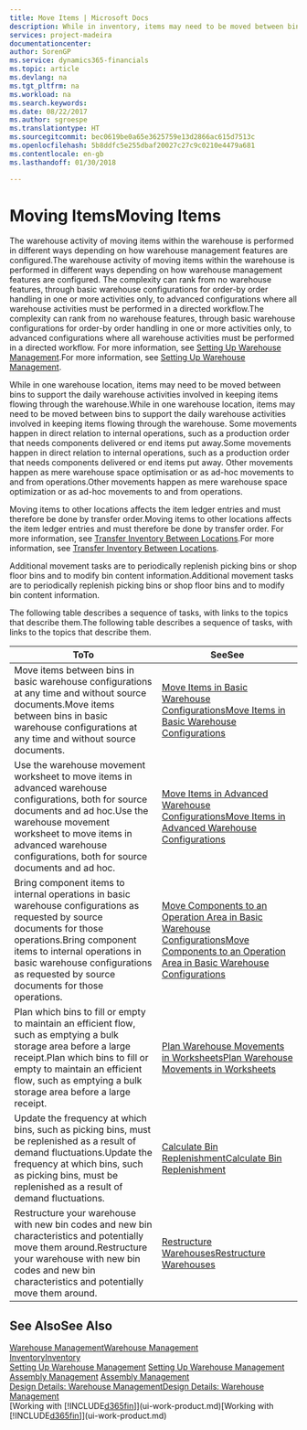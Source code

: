 ```yaml
---
title: Move Items | Microsoft Docs
description: While in inventory, items may need to be moved between bins to support the daily warehouse activities involved in keeping items flowing through the warehouse. Some movements happen in direct relation to internal operations, such as a production order that needs components delivered or end items put away. Other movements happen as mere warehouse space optimisation or as ad-hoc movements to and from operations.
services: project-madeira
documentationcenter: 
author: SorenGP
ms.service: dynamics365-financials
ms.topic: article
ms.devlang: na
ms.tgt_pltfrm: na
ms.workload: na
ms.search.keywords: 
ms.date: 08/22/2017
ms.author: sgroespe
ms.translationtype: HT
ms.sourcegitcommit: bec0619be0a65e3625759e13d2866ac615d7513c
ms.openlocfilehash: 5b8ddfc5e255dbaf20027c27c9c0210e4479a681
ms.contentlocale: en-gb
ms.lasthandoff: 01/30/2018

---
```

# <a name="moving-items"></a><span data-ttu-id="895d2-105">Moving Items</span><span class="sxs-lookup"><span data-stu-id="895d2-105">Moving Items</span></span>
<span data-ttu-id="895d2-106">The warehouse activity of moving items within the warehouse is performed in different ways depending on how warehouse management features are configured.</span><span class="sxs-lookup"><span data-stu-id="895d2-106">The warehouse activity of moving items within the warehouse is performed in different ways depending on how warehouse management features are configured.</span></span> <span data-ttu-id="895d2-107">The complexity can rank from no warehouse features, through basic warehouse configurations for order-by order handling in one or more activities only, to advanced configurations where all warehouse activities must be performed in a directed workflow.</span><span class="sxs-lookup"><span data-stu-id="895d2-107">The complexity can rank from no warehouse features, through basic warehouse configurations for order-by order handling in one or more activities only, to advanced configurations where all warehouse activities must be performed in a directed workflow.</span></span> <span data-ttu-id="895d2-108">For more information, see [Setting Up Warehouse Management](warehouse-setup-warehouse.md).</span><span class="sxs-lookup"><span data-stu-id="895d2-108">For more information, see [Setting Up Warehouse Management](warehouse-setup-warehouse.md).</span></span>

<span data-ttu-id="895d2-109">While in one warehouse location, items may need to be moved between bins to support the daily warehouse activities involved in keeping items flowing through the warehouse.</span><span class="sxs-lookup"><span data-stu-id="895d2-109">While in one warehouse location, items may need to be moved between bins to support the daily warehouse activities involved in keeping items flowing through the warehouse.</span></span> <span data-ttu-id="895d2-110">Some movements happen in direct relation to internal operations, such as a production order that needs components delivered or end items put away.</span><span class="sxs-lookup"><span data-stu-id="895d2-110">Some movements happen in direct relation to internal operations, such as a production order that needs components delivered or end items put away.</span></span> <span data-ttu-id="895d2-111">Other movements happen as mere warehouse space optimisation or as ad-hoc movements to and from operations.</span><span class="sxs-lookup"><span data-stu-id="895d2-111">Other movements happen as mere warehouse space optimization or as ad-hoc movements to and from operations.</span></span>

<span data-ttu-id="895d2-112">Moving items to other locations affects the item ledger entries and must therefore be done by transfer order.</span><span class="sxs-lookup"><span data-stu-id="895d2-112">Moving items to other locations affects the item ledger entries and must therefore be done by transfer order.</span></span> <span data-ttu-id="895d2-113">For more information, see [Transfer Inventory Between Locations](inventory-how-transfer-between-locations.md).</span><span class="sxs-lookup"><span data-stu-id="895d2-113">For more information, see [Transfer Inventory Between Locations](inventory-how-transfer-between-locations.md).</span></span>  

<span data-ttu-id="895d2-114">Additional movement tasks are to periodically replenish picking bins or shop floor bins and to modify bin content information.</span><span class="sxs-lookup"><span data-stu-id="895d2-114">Additional movement tasks are to periodically replenish picking bins or shop floor bins and to modify bin content information.</span></span>  

 <span data-ttu-id="895d2-115">The following table describes a sequence of tasks, with links to the topics that describe them.</span><span class="sxs-lookup"><span data-stu-id="895d2-115">The following table describes a sequence of tasks, with links to the topics that describe them.</span></span>   

|<span data-ttu-id="895d2-116">**To**</span><span class="sxs-lookup"><span data-stu-id="895d2-116">**To**</span></span>|<span data-ttu-id="895d2-117">**See**</span><span class="sxs-lookup"><span data-stu-id="895d2-117">**See**</span></span>|  
|------------|-------------|  
|<span data-ttu-id="895d2-118">Move items between bins in basic warehouse configurations at any time and without source documents.</span><span class="sxs-lookup"><span data-stu-id="895d2-118">Move items between bins in basic warehouse configurations at any time and without source documents.</span></span>|[<span data-ttu-id="895d2-119">Move Items in Basic Warehouse Configurations</span><span class="sxs-lookup"><span data-stu-id="895d2-119">Move Items in Basic Warehouse Configurations</span></span>](warehouse-how-to-move-items-ad-hoc-in-basic-warehousing.md)|
|<span data-ttu-id="895d2-120">Use the warehouse movement worksheet to move items in advanced warehouse configurations, both for source documents and ad hoc.</span><span class="sxs-lookup"><span data-stu-id="895d2-120">Use the warehouse movement worksheet to move items in advanced warehouse configurations, both for source documents and ad hoc.</span></span>|[<span data-ttu-id="895d2-121">Move Items in Advanced Warehouse Configurations</span><span class="sxs-lookup"><span data-stu-id="895d2-121">Move Items in Advanced Warehouse Configurations</span></span>](warehouse-how-to-move-items-in-advanced-warehousing.md)|  
|<span data-ttu-id="895d2-122">Bring component items to internal operations in basic warehouse configurations as requested by source documents for those operations.</span><span class="sxs-lookup"><span data-stu-id="895d2-122">Bring component items to internal operations in basic warehouse configurations as requested by source documents for those operations.</span></span>|[<span data-ttu-id="895d2-123">Move Components to an Operation Area in Basic Warehouse Configurations</span><span class="sxs-lookup"><span data-stu-id="895d2-123">Move Components to an Operation Area in Basic Warehouse Configurations</span></span>](warehouse-how-to-move-components-to-an-operation-area-in-basic-warehousing.md)|
|<span data-ttu-id="895d2-124">Plan which bins to fill or empty to maintain an efficient flow, such as emptying a bulk storage area before a large receipt.</span><span class="sxs-lookup"><span data-stu-id="895d2-124">Plan which bins to fill or empty to maintain an efficient flow, such as emptying a bulk storage area before a large receipt.</span></span>|[<span data-ttu-id="895d2-125">Plan Warehouse Movements in Worksheets</span><span class="sxs-lookup"><span data-stu-id="895d2-125">Plan Warehouse Movements in Worksheets</span></span>](warehouse-how-to-plan-warehouse-movements-in-worksheets.md)|
|<span data-ttu-id="895d2-126">Update the frequency at which bins, such as picking bins, must be replenished as a result of demand fluctuations.</span><span class="sxs-lookup"><span data-stu-id="895d2-126">Update the frequency at which bins, such as picking bins, must be replenished as a result of demand fluctuations.</span></span>|[<span data-ttu-id="895d2-127">Calculate Bin Replenishment</span><span class="sxs-lookup"><span data-stu-id="895d2-127">Calculate Bin Replenishment</span></span>](warehouse-how-to-calculate-bin-replenishment.md)|
|<span data-ttu-id="895d2-128">Restructure your warehouse with new bin codes and new bin characteristics and potentially move them around.</span><span class="sxs-lookup"><span data-stu-id="895d2-128">Restructure your warehouse with new bin codes and new bin characteristics and potentially move them around.</span></span>|[<span data-ttu-id="895d2-129">Restructure Warehouses</span><span class="sxs-lookup"><span data-stu-id="895d2-129">Restructure Warehouses</span></span>](warehouse-how-to-restructure-warehouses.md)|  

## <a name="see-also"></a><span data-ttu-id="895d2-130">See Also</span><span class="sxs-lookup"><span data-stu-id="895d2-130">See Also</span></span>  
[<span data-ttu-id="895d2-131">Warehouse Management</span><span class="sxs-lookup"><span data-stu-id="895d2-131">Warehouse Management</span></span>](warehouse-manage-warehouse.md)  
[<span data-ttu-id="895d2-132">Inventory</span><span class="sxs-lookup"><span data-stu-id="895d2-132">Inventory</span></span>](inventory-manage-inventory.md)  
<span data-ttu-id="895d2-133">[Setting Up Warehouse Management](warehouse-setup-warehouse.md)   </span><span class="sxs-lookup"><span data-stu-id="895d2-133">[Setting Up Warehouse Management](warehouse-setup-warehouse.md)   </span></span>  
<span data-ttu-id="895d2-134">[Assembly Management](assembly-assemble-items.md)  </span><span class="sxs-lookup"><span data-stu-id="895d2-134">[Assembly Management](assembly-assemble-items.md)  </span></span>  
[<span data-ttu-id="895d2-135">Design Details: Warehouse Management</span><span class="sxs-lookup"><span data-stu-id="895d2-135">Design Details: Warehouse Management</span></span>](design-details-warehouse-management.md)  
<span data-ttu-id="895d2-136">[Working with [!INCLUDE[d365fin](includes/d365fin_md.md)]](ui-work-product.md)</span><span class="sxs-lookup"><span data-stu-id="895d2-136">[Working with [!INCLUDE[d365fin](includes/d365fin_md.md)]](ui-work-product.md)</span></span>

